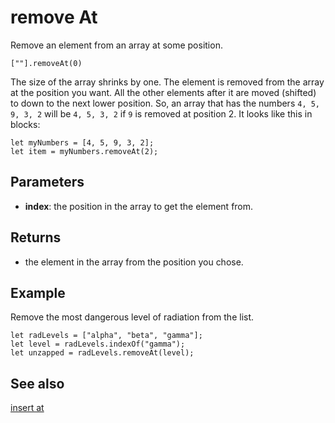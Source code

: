# remove At

Remove an element from an array at some position.

```sig
[""].removeAt(0)
```

The size of the array shrinks by one. The element is removed from the array at the position you want. All the other elements after it are moved (shifted) to down to the next lower position. So, an array that has the numbers
`4, 5, 9, 3, 2` will be `4, 5, 3, 2` if `9` is removed at position 2. It looks like this in blocks:

```block
let myNumbers = [4, 5, 9, 3, 2];
let item = myNumbers.removeAt(2);
```

## Parameters

* **index**: the position in the array to get the element from.

## Returns

* the element in the array from the position you chose.

## Example

Remove the most dangerous level of radiation from the list.

```block
let radLevels = ["alpha", "beta", "gamma"];
let level = radLevels.indexOf("gamma");
let unzapped = radLevels.removeAt(level);
```

## See also

[insert at](/reference/arrays/insert-at)